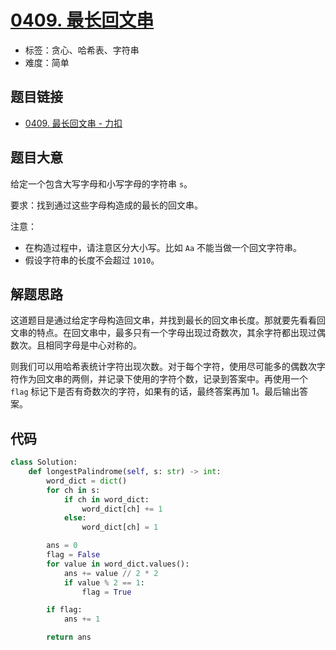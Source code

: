 # [0409. 最长回文串](https://leetcode.cn/problems/longest-palindrome/)

- 标签：贪心、哈希表、字符串
- 难度：简单

## 题目链接

- [0409. 最长回文串 - 力扣](https://leetcode.cn/problems/longest-palindrome/)

## 题目大意

给定一个包含大写字母和小写字母的字符串 `s`。

要求：找到通过这些字母构造成的最长的回文串。

注意：

- 在构造过程中，请注意区分大小写。比如 `Aa` 不能当做一个回文字符串。
- 假设字符串的长度不会超过 `1010`。

## 解题思路

这道题目是通过给定字母构造回文串，并找到最长的回文串长度。那就要先看看回文串的特点。在回文串中，最多只有一个字母出现过奇数次，其余字符都出现过偶数次。且相同字母是中心对称的。

则我们可以用哈希表统计字符出现次数。对于每个字符，使用尽可能多的偶数次字符作为回文串的两侧，并记录下使用的字符个数，记录到答案中。再使用一个 `flag` 标记下是否有奇数次的字符，如果有的话，最终答案再加 1。最后输出答案。

## 代码

```python
class Solution:
    def longestPalindrome(self, s: str) -> int:
        word_dict = dict()
        for ch in s:
            if ch in word_dict:
                word_dict[ch] += 1
            else:
                word_dict[ch] = 1

        ans = 0
        flag = False
        for value in word_dict.values():
            ans += value // 2 * 2
            if value % 2 == 1:
                flag = True

        if flag:
            ans += 1

        return ans
```

